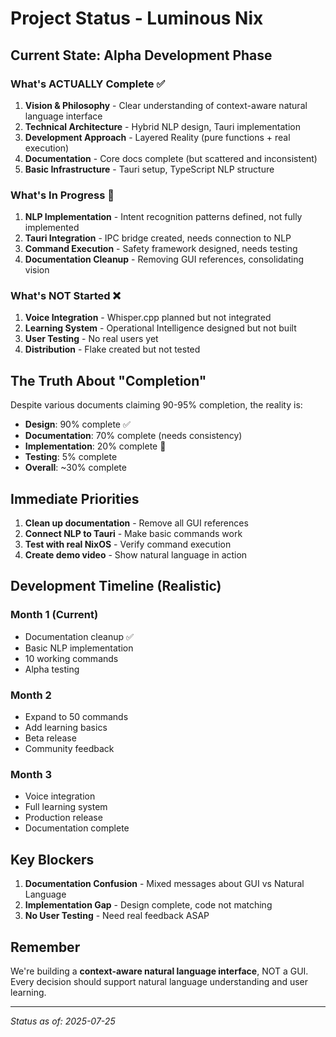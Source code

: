 # Project Status - Luminous Nix

## Current State: Alpha Development Phase

### What's ACTUALLY Complete ✅
1. **Vision & Philosophy** - Clear understanding of context-aware natural language interface
2. **Technical Architecture** - Hybrid NLP design, Tauri implementation
3. **Development Approach** - Layered Reality (pure functions + real execution)
4. **Documentation** - Core docs complete (but scattered and inconsistent)
5. **Basic Infrastructure** - Tauri setup, TypeScript NLP structure

### What's In Progress 🚧
1. **NLP Implementation** - Intent recognition patterns defined, not fully implemented
2. **Tauri Integration** - IPC bridge created, needs connection to NLP
3. **Command Execution** - Safety framework designed, needs testing
4. **Documentation Cleanup** - Removing GUI references, consolidating vision

### What's NOT Started ❌
1. **Voice Integration** - Whisper.cpp planned but not integrated
2. **Learning System** - Operational Intelligence designed but not built
3. **User Testing** - No real users yet
4. **Distribution** - Flake created but not tested

## The Truth About "Completion"

Despite various documents claiming 90-95% completion, the reality is:
- **Design**: 90% complete ✅
- **Documentation**: 70% complete (needs consistency)
- **Implementation**: 20% complete 🚧
- **Testing**: 5% complete
- **Overall**: ~30% complete

## Immediate Priorities

1. **Clean up documentation** - Remove all GUI references
2. **Connect NLP to Tauri** - Make basic commands work
3. **Test with real NixOS** - Verify command execution
4. **Create demo video** - Show natural language in action

## Development Timeline (Realistic)

### Month 1 (Current)
- Documentation cleanup ✅
- Basic NLP implementation
- 10 working commands
- Alpha testing

### Month 2
- Expand to 50 commands
- Add learning basics
- Beta release
- Community feedback

### Month 3
- Voice integration
- Full learning system
- Production release
- Documentation complete

## Key Blockers

1. **Documentation Confusion** - Mixed messages about GUI vs Natural Language
2. **Implementation Gap** - Design complete, code not matching
3. **No User Testing** - Need real feedback ASAP

## Remember

We're building a **context-aware natural language interface**, NOT a GUI. Every decision should support natural language understanding and user learning.

---

*Status as of: 2025-07-25*
